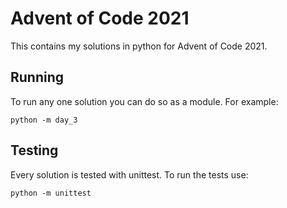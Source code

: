 # Advent of Code 2021

This contains my solutions in python for Advent of Code 2021.

## Running

To run any one solution you can do so as a module. For example:

`python -m day_3`

## Testing

Every solution is tested with unittest. To run the tests use:

`python -m unittest`
